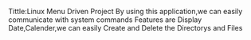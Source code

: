 Tittle:Linux Menu Driven Project
By using this application,we can easily communicate with system commands
Features are Display Date,Calender,we can easily Create and Delete the Directorys and Files 

